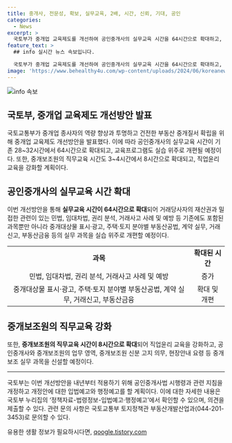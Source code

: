 ```yaml
---
title: 중개사, 전문성, 확보, 실무교육, 2배, 시간, 신뢰, 기대, 공인
categories:
  - News
excerpt: >
  국토부가 중개업 교육제도를 개선하여 공인중개사의 실무교육 시간을 64시간으로 확대하고, 교육프로그램도 실습 중심으로 개편한다. 중개보조원의 직무교육 시간도 8시간으로 확대하고, 직업윤리 교육을 강화하여 중개서비스의 질을 높이고 국민의 신뢰를 회복하는 방향으로 나아간다. 또한, 중개사무소 개업 전 필수적인 실무교육을 강화하며, 과목을 실무 중심으로 세분화하고 실습 위주의 프로그램을 개편할 예정이다. 해당 개선안은 다음 해부터 적용될 예정이며, 입법예고와 행정예고를 진행할 계획이다.
feature_text: >
  ## info 실시간 뉴스 속보입니다.

  국토부가 중개업 교육제도를 개선하여 공인중개사의 실무교육 시간을 64시간으로 확대하고, 교육프로그램도 실습 중심으로 개편한다. 중개보조원의 직무교육 시간도 8시간으로 확대하고, 직업윤리 교육을 강화하여 중개서비스의 질을 높이고 국민의 신뢰를 회복하는 방향으로 나아간다. 또한, 중개사무소 개업 전 필수적인 실무교육을 강화하며, 과목을 실무 중심으로 세분화하고 실습 위주의 프로그램을 개편할 예정이다. 해당 개선안은 다음 해부터 적용될 예정이며, 입법예고와 행정예고를 진행할 계획이다.
image: 'https://www.behealthy4u.com/wp-content/uploads/2024/06/koreanews.jpg'
---
```


<p><img src="https://www.behealthy4u.com/wp-content/uploads/2024/06/koreanews.jpg" alt="info 속보" /></p>

<h2 data-ke-size="size26">국토부, 중개업 교육제도 개선방안 발표</h2>

<p data-ke-size="size16">국토교통부가 중개업 종사자의 역량 향상과 투명하고 건전한 부동산 중개질서 확립을 위해 중개업 교육제도 개선방안을 발표했다. 이에 따라 공인중개사의 실무교육 시간이 기존 28~32시간에서 64시간으로 확대되고, 교육프로그램도 실습 위주로 개편될 예정이다. 또한, 중개보조원의 직무교육 시간도 3~4시간에서 8시간으로 확대되고, 직업윤리 교육을 강화할 계획이다.</p>

<h2 data-ke-size="size24">공인중개사의 실무교육 시간 확대</h2>

<p data-ke-size="size16">이번 개선방안을 통해 <b>실무교육 시간이 64시간으로 확대</b>되어 거래당사자의 재산권과 밀접한 관련이 있는 민법, 임대차법, 권리 분석, 거래사고 사례 및 예방 등 기존에도 포함된 과목뿐만 아니라 중개대상물 표시·광고, 주택·토지 분야별 부동산공법, 계약 실무, 거래신고, 부동산금융 등의 실무 과목을 실습 위주로 개편할 예정이다.</p>

<table>
    <tr>
        <td style="text-align: center; height: 17px;"><b>과목</b></td>
        <td style="text-align: center; height: 17px;"><b>확대된 시간</b></td>
    </tr>
    <tr>
        <td style="text-align: center; height: 17px;">민법, 임대차법, 권리 분석, 거래사고 사례 및 예방</td>
        <td style="text-align: center; height: 17px;">증가</td>
    </tr>
    <tr>
        <td style="text-align: center; height: 17px;">중개대상물 표시·광고, 주택·토지 분야별 부동산공법, 계약 실무, 거래신고, 부동산금융</td>
        <td style="text-align: center; height: 17px;">확대 및 개편</td>
    </tr>
</table>

<h2 data-ke-size="size24">중개보조원의 직무교육 강화</h2>

<p data-ke-size="size16">또한, <b>중개보조원의 직무교육 시간이 8시간으로 확대</b>되어 직업윤리 교육을 강화하고, 공인중개사와 중개보조원의 업무 영역, 중개보조원 신분 고지 의무, 현장안내 요령 등 중개보조 실무 과목을 신설할 예정이다.</p>

<hr>

<p data-ke-size="size16">국토부는 이번 개선방안을 내년부터 적용하기 위해 공인중개사법 시행령과 관련 지침을 개정하고 개정안에 대한 입법예고와 행정예고를 할 계획이다. 이에 대한 자세한 내용은 국토부 누리집의 ‘정책자료-법령정보-입법예고·행정예고’에서 확인할 수 있으며, 의견을 제출할 수 있다. 관련 문의 사항은 국토교통부 토지정책관 부동산개발산업과(044-201-3453)로 문의할 수 있다.</p>
유용한 생활 정보가 필요하시다면, <a href="https://qoogle.tistory.com" rel="dofollow">qoogle.tistory.com</a>


